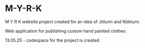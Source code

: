 # M-Y-R-K
M Y R K website project
created for an idea of Jötunn and Nökturn.

Web application for publishing custom hand painted clothes.

13.05.25 - codespace for the project is created.
